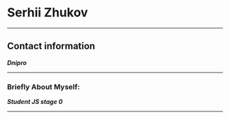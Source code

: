 # Serhii Zhukov

---

## **Contact information**

***Dnipro***

---------------
### **Briefly About Myself:**

***Student JS stage 0***

---------------
